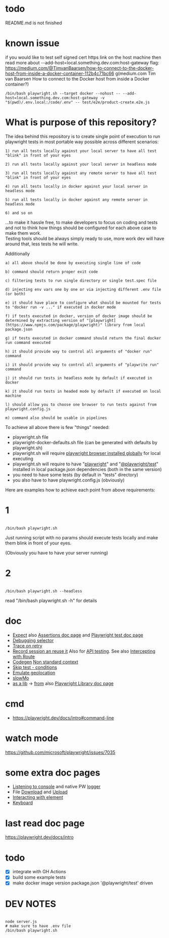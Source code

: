 # todo
README.md is not finished

# known issue

if you would like to test self signed cert https link on the host machine then read more about --add-host=local.something.dev.com:host-gateway flag:
https://medium.com/@TimvanBaarsen/how-to-connect-to-the-docker-host-from-inside-a-docker-container-112b4c71bc66
g(medium.com Tim van Baarsen How to connect to the Docker host from inside a Docker container?)

```
/bin/bash playwright.sh --target docker --nohost -- --add-host=local.something.dev.com:host-gateway -v "$(pwd)/.env.local:/code/.env" -- test/e2e/product-create.e2e.js
```

# What is purpose of this repository?

The idea behind this repository is to create single point of execution to run playwright tests in most portable way possible across different scenarios:

    1) run all tests locally against your local server to have all test "blink" in front of your eyes

    2) run all tests locally against your local server in headless mode

    3) run all tests locally against any remote server to have all test "blink" in front of your eyes

    4) run all tests locally in docker against your local server in headless mode

    5) run all tests locally in docker against any remote server in headless mode

    6) and so on

...to make it hassle free, to make developers to focus on coding and tests and not to think how things should be configured for each above case to make them work.    
Testing tools should be always simply ready to use, more work dev will have around that, less tests he will write.



Additionally

    a) all above should be done by executing single line of code

    b) command should return proper exit code

    c) filtering tests to run single directory or single test.spec file

    d) injecting env vars one by one or via injecting different .env file (or both)

    e) it should have place to configure what should be mounted for tests to "docker run -v ..." if executed in docker mode

    f) if tests executed in docker, version of docker image should be determined by extracting version of "[playwright](https://www.npmjs.com/package/playwright)" library from local package.json

    g) if tests executed in docker command should return the final docker run command executed

    h) it should provide way to control all arguments of "docker run" command

    i) it should provide way to control all arguments of "playwrite run" command

    j) it should run tests in headless mode by default if executed in docker

    k) it should run tests in headed mode by default if executed on local machine

    l) should allow you to choose one browser to run tests against from playwright.config.js

    m) command also should be usable in pipelines

To achieve all above there is few "things" needed:
- playwright.sh file
- playwright-docker-defaults.sh file (can be generated with defaults by playwright.sh)
- playwright.sh will require [playwright browser installed globally](https://playwright.dev/docs/intro#installing-playwright) for local executing
- playwright.sh will require to have "[playwright](https://www.npmjs.com/package/playwright)" and "[@playwright/test](https://www.npmjs.com/package/@playwright/test)" installed in local package.json dependencies (both in the same version)
- you need to have some tests (by default in "tests" directory)
- you also have to have playwright.config.js (obviously)

Here are examples how to achieve each point from above requirements:

# 1

```

/bin/bash playwright.sh

```

Just running script with no params should execute tests locally and make them blink in front of your eyes.

(Obviously you have to have your server running)


# 2

```

/bin/bash playwright.sh --headless

```

read "/bin/bash playwright.sh -h" for details





# doc

- [Expect](https://jestjs.io/docs/expect) also [Assertions doc page](https://playwright.dev/docs/test-assertions) and [Playwright test doc page](https://playwright.dev/docs/api/class-test)
- [Debugging selector](https://playwright.dev/docs/inspector#debugging-selectors)
- [Trace on retry](https://playwright.dev/docs/trace-viewer#recording-a-trace)
- [Record session an reuse it](https://playwright.dev/docs/codegen#preserve-authenticated-state) Also for [API testing](https://playwright.dev/docs/test-api-testing#reusing-authentication-state). See also [Intercepting with Route](https://playwright.dev/docs/api/class-route)
- [Codegen](https://playwright.dev/docs/codegen) [Non standard context](https://playwright.dev/docs/codegen#record-using-custom-setup)
- [Skip test - conditions](https://playwright.dev/docs/test-annotations#conditionally-skip-a-group-of-tests)
- [Emulate geolocation](https://playwright.dev/docs/codegen#emulate-geolocation-language-and-timezone)
- [slowMo](https://playwright.dev/docs/debug#run-in-headed-mode)
- [as a lib](as-a-lib.js) -> [from](https://playwright.dev/docs/api/class-page#page-event-request-failed) also [Playwright Library doc page](https://playwright.dev/docs/api/class-playwright)

# cmd
- https://playwright.dev/docs/intro#command-line

# watch mode
https://github.com/microsoft/playwright/issues/7035

# some extra doc pages
- [Listening to console](https://playwright.dev/docs/api/class-consolemessage) and native PW [logger](https://playwright.dev/docs/api/class-logger)
- File [Download](https://playwright.dev/docs/api/class-download) and [Upload](https://playwright.dev/docs/api/class-filechooser)
- [Interacting with element](https://playwright.dev/docs/api/class-elementhandle)
- [Keyboard](https://playwright.dev/docs/api/class-keyboard)

# last read doc page
https://playwright.dev/docs/intro

# todo
- [x] integrate with GH Actions
- [x] build some example tests
- [x] make docker image version package.json '@playwright/test' driven

# DEV NOTES

```

node server.js
# make sure to have .env file
/bin/bash playwright.sh 


```
